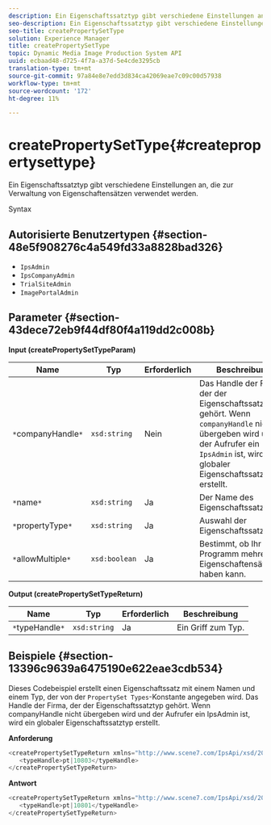 ```yaml
---
description: Ein Eigenschaftssatztyp gibt verschiedene Einstellungen an, die zur Verwaltung von Eigenschaftensätzen verwendet werden.
seo-description: Ein Eigenschaftssatztyp gibt verschiedene Einstellungen an, die zur Verwaltung von Eigenschaftensätzen verwendet werden.
seo-title: createPropertySetType
solution: Experience Manager
title: createPropertySetType
topic: Dynamic Media Image Production System API
uuid: ecbaad48-d725-4f7a-a37d-5e4cde3295cb
translation-type: tm+mt
source-git-commit: 97a84e8e7edd3d834ca42069eae7c09c00d57938
workflow-type: tm+mt
source-wordcount: '172'
ht-degree: 11%

---
```



# createPropertySetType{#createpropertysettype}

Ein Eigenschaftssatztyp gibt verschiedene Einstellungen an, die zur Verwaltung von Eigenschaftensätzen verwendet werden.

Syntax

## Autorisierte Benutzertypen {#section-48e5f908276c4a549fd33a8828bad326}

* `IpsAdmin`
* `IpsCompanyAdmin`
* `TrialSiteAdmin`
* `ImagePortalAdmin`

## Parameter {#section-43dece72eb9f44df80f4a119dd2c008b}

**Input (createPropertySetTypeParam)**

| Name | Typ | Erforderlich | Beschreibung |
|---|---|---|---|
| `*`companyHandle`*` | `xsd:string` | Nein | Das Handle der Firma, der der Eigenschaftssatztyp gehört. Wenn `companyHandle` nicht übergeben wird und der Aufrufer ein `IpsAdmin` ist, wird ein globaler Eigenschaftssatztyp erstellt. |
| `*`name`*` | `xsd:string` | Ja | Der Name des Eigenschaftssatztyps. |
| `*`propertyType`*` | `xsd:string` | Ja | Auswahl der Eigenschaftssatztypen. |
| `*`allowMultiple`*` | `xsd:boolean` | Ja | Bestimmt, ob Ihr Programm mehrere Eigenschaftensätze haben kann. |

**Output (createPropertySetTypeReturn)**

| Name | Typ | Erforderlich | Beschreibung |
|---|---|---|---|
| `*`typeHandle`*` | `xsd:string` | Ja | Ein Griff zum Typ. |

## Beispiele {#section-13396c9639a6475190e622eae3cdb534}

Dieses Codebeispiel erstellt einen Eigenschaftssatz mit einem Namen und einem Typ, der von der `PropertySet Types`-Konstante angegeben wird. Das Handle der Firma, der der Eigenschaftssatztyp gehört. Wenn companyHandle nicht übergeben wird und der Aufrufer ein IpsAdmin ist, wird ein globaler Eigenschaftssatztyp erstellt.

**Anforderung**

```java
<createPropertySetTypeReturn xmlns="http://www.scene7.com/IpsApi/xsd/2008-01-15">
   <typeHandle>pt|10803</typeHandle>
</createPropertySetTypeReturn>
```

**Antwort**

```java
<createPropertySetTypeReturn xmlns="http://www.scene7.com/IpsApi/xsd/2008-01-15">
   <typeHandle>pt|10801</typeHandle>
</createPropertySetTypeReturn>
```

